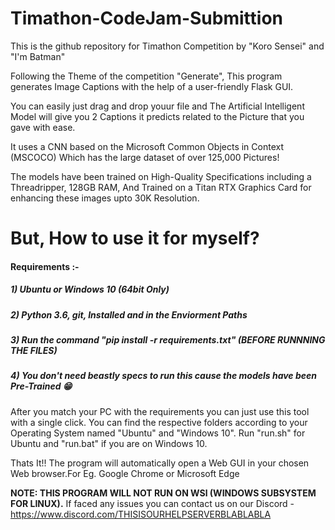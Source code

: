 # Timathon-CodeJam-Submittion
This is the github repository for Timathon Competition by "Koro Sensei" and "I'm Batman"
       
          
Following the Theme of the competition "Generate", This program generates Image Captions with the help of a user-friendly Flask GUI.
              
              
You can easily just drag and drop youur file and The Artificial Intelligent Model will give you 2 Captions it predicts related to the Picture that you gave with ease.        
      
      
It uses a CNN based on the Microsoft Common Objects in Context (MSCOCO) Which has the large dataset of over 125,000 Pictures!
         
         
The models have been trained on High-Quality Specifications including a Threadripper, 128GB RAM, And Trained on a Titan RTX Graphics Card for enhancing these images upto 30K Resolution. 
               
# But, How to use it for myself?
#### Requirements :-
##### 1) Ubuntu or Windows 10 (64bit Only)
##### 2) Python 3.6, git,  Installed and in the Enviorment Paths
##### 3) Run the command "pip install -r requirements.txt" **(BEFORE RUNNNING THE FILES)**
##### 4) You don't need beastly specs to run this cause the models have been Pre-Trained 😁               
             
             
After you match your PC with the requirements you can just use this tool with a single click. You can find the respective folders according to your Operating System named "Ubuntu" and "Windows 10". Run "run.sh" for Ubuntu and "run.bat" if you are on Windows 10.        
                        
Thats It!! The program will automatically open a Web GUI in your chosen Web browser.For Eg. Google Chrome or Microsoft Edge          

**NOTE: THIS PROGRAM WILL NOT RUN ON WSl (WINDOWS SUBSYSTEM FOR LINUX).**
If faced any issues you can contact us on our Discord - https://www.discord.com/THISISOURHELPSERVERBLABLABLA
